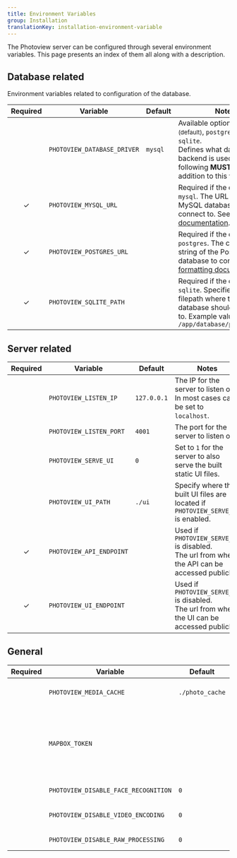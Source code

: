 ```yaml
---
title: Environment Variables
group: Installation
translationKey: installation-environment-variable
---
```


The Photoview server can be configured through several environment variables.
This page presents an index of them all along with a description.

## Database related

Environment variables related to configuration of the database.

| Required           | Variable                    | Default | Notes                                                                                                                                                                                                            |
| ------------------ | --------------------------- | ------- | ---------------------------------------------------------------------------------------------------------------------------------------------------------------------------------------------------------------- |
|                    | `PHOTOVIEW_DATABASE_DRIVER` | `mysql` | Available options `mysql` <small>(default)</small>, `postgres` and `sqlite`. <br/> Defines what database backend is used. One of the following **MUST** be set in addition to this variable.                     |
| <center>✓</center> | `PHOTOVIEW_MYSQL_URL`       |         | Required if the driver is `mysql`. The URL of the MySQL database to connect to. See [formatting documentation](https://github.com/go-sql-driver/mysql#dsn-data-source-name).                                     |
| <center>✓</center> | `PHOTOVIEW_POSTGRES_URL`    |         | Required if the driver is `postgres`. The connection string of the Postgres database to connect to. See [formatting documentation](https://www.postgresql.org/docs/current/libpq-connect.html#LIBPQ-CONNSTRING). |
| <center>✓</center> | `PHOTOVIEW_SQLITE_PATH`     |         | Required if the driver is `sqlite`. Specifies the filepath where the sqlite database should be saved to. Example value: `/app/database/photoview.db`      |

## Server related

| Required           | Variable                 | Default     | Notes                                                                                              |
| ------------------ | ------------------------ | ----------- | -------------------------------------------------------------------------------------------------- |
|                    | `PHOTOVIEW_LISTEN_IP`    | `127.0.0.1` | The IP for the server to listen on. In most cases can be set to `localhost`.                       |
|                    | `PHOTOVIEW_LISTEN_PORT`  | `4001`      | The port for the server to listen on.                                                               |
|                    | `PHOTOVIEW_SERVE_UI`     | `0`         | Set to `1` for the server to also serve the built static UI files.                                 |
|                    | `PHOTOVIEW_UI_PATH`      | `./ui`      | Specify where the built UI files are located if `PHOTOVIEW_SERVE_UI` is enabled.                   |
| <center>✓</center> | `PHOTOVIEW_API_ENDPOINT` |             | Used if `PHOTOVIEW_SERVE_UI` is disabled.<br/>The url from where the API can be accessed publicly. |
| <center>✓</center> | `PHOTOVIEW_UI_ENDPOINT`  |             | Used if `PHOTOVIEW_SERVE_UI` is disabled.<br/>The url from where the UI can be accessed publicly.  |

## General

| Required | Variable                | Default         | Notes                                                                                                                                                                                                                                                   |
| -------- | ----------------------- | --------------- | ------------------------------------------------------------------------------------------------------------------------------------------------------------------------------------------------------------------------------------------------------- |
|          | `PHOTOVIEW_MEDIA_CACHE` | `./photo_cache` | Filepath where to store generated media at, such as thumbnails and optimized videos.                                                                                                                                                                    |
|          | `MAPBOX_TOKEN`          |                 | To enable map related features, you need to create a mapbox token. A token can be generated for free at https://account.mapbox.com/access-tokens/. It's a good idea to limit the scope of the token to your own domain, to prevent others from using it. |
|          | `PHOTOVIEW_DISABLE_FACE_RECOGNITION` | `0` | Completely disable face recognition and hide the icon from the side menu. |
|          | `PHOTOVIEW_DISABLE_VIDEO_ENCODING`   | `0` | Disable `ffmpeg` encoding, but still show web-compatible videos that don't need encoding. |
|          | `PHOTOVIEW_DISABLE_RAW_PROCESSING`   | `0` | Disable processing of RAW photos using `darktable-cli`. |
